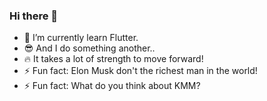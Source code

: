 ### Hi there 👋

- 🔭 I’m currently learn Flutter.
- 😎 And I do something another..
- 🔥 It takes a lot of strength to move forward!
- ⚡ Fun fact: Elon Musk don't the richest man in the world!
- ⚡ Fun fact: What do you think about KMM?
